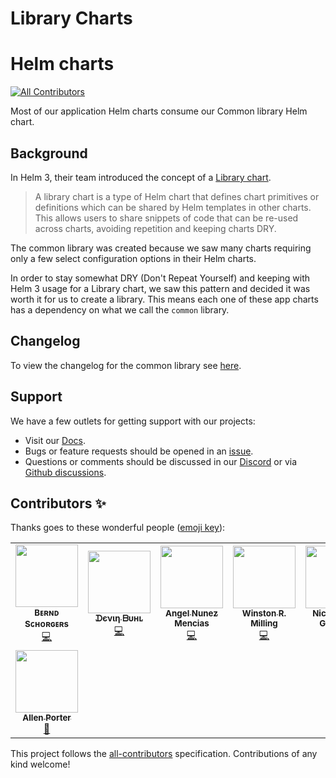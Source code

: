 # Library Charts

# Helm charts
<!-- ALL-CONTRIBUTORS-BADGE:START - Do not remove or modify this section -->
[![All Contributors](https://img.shields.io/badge/all_contributors-8-orange.svg?style=flat-square)](#contributors-)
<!-- ALL-CONTRIBUTORS-BADGE:END -->

Most of our application Helm charts consume our Common library Helm chart.

## Background

In Helm 3, their team introduced the concept of a
[Library chart](https://helm.sh/docs/topics/library_charts/).

> A library chart is a type of Helm chart that defines chart primitives or
  definitions which can be shared by Helm templates in other charts. This
  allows users to share snippets of code that can be re-used across charts,
  avoiding repetition and keeping charts DRY.

The common library was created because we saw many charts requiring only a
few select configuration options in their Helm charts.

In order to stay somewhat DRY (Don't Repeat Yourself) and keeping with Helm 3
usage for a Library chart, we saw this pattern and decided it was worth it for
us to create a library. This means each one of these app charts has a
dependency on what we call the `common` library.

## Changelog

To view the changelog for the common library see
[here](https://github.com/k8s-at-home/library-charts/tree/main/charts/stable/common#changelog).

## Support

We have a few outlets for getting support with our projects:

- Visit our [Docs](https://docs.k8s-at-home.com/).
- Bugs or feature requests should be opened in an [issue](https://github.com/k8s-at-home/library-charts/issues/new/choose).
- Questions or comments should be discussed in our [Discord](https://discord.gg/sTMX7Vh) or via [Github discussions](https://github.com/k8s-at-home/organization/discussions).

## Contributors ✨

Thanks goes to these wonderful people ([emoji key](https://allcontributors.org/docs/en/emoji-key)):

<!-- ALL-CONTRIBUTORS-LIST:START - Do not remove or modify this section -->
<!-- prettier-ignore-start -->
<!-- markdownlint-disable -->
<table>
  <tr>
    <td align="center"><a href="https://github.com/bjw-s"><img src="https://avatars.githubusercontent.com/u/6213398?v=4?s=100" width="100px;" alt=""/><br /><sub><b>Bᴇʀɴᴅ Sᴄʜᴏʀɢᴇʀs</b></sub></a><br /><a href="https://github.com/k8s-at-home/library-charts/commits?author=bjw-s" title="Code">💻</a></td>
    <td align="center"><a href="https://github.com/onedr0p"><img src="https://avatars.githubusercontent.com/u/213795?v=4?s=100" width="100px;" alt=""/><br /><sub><b>ᗪєνιη ᗷυнʟ</b></sub></a><br /><a href="https://github.com/k8s-at-home/library-charts/commits?author=onedr0p" title="Code">💻</a></td>
    <td align="center"><a href="https://github.com/angelnu"><img src="https://avatars.githubusercontent.com/u/4406403?v=4?s=100" width="100px;" alt=""/><br /><sub><b>Angel Nunez Mencias</b></sub></a><br /><a href="https://github.com/k8s-at-home/library-charts/commits?author=angelnu" title="Code">💻</a></td>
    <td align="center"><a href="https://winston.milli.ng/"><img src="https://avatars.githubusercontent.com/u/6162814?v=4?s=100" width="100px;" alt=""/><br /><sub><b>Winston R. Milling</b></sub></a><br /><a href="https://github.com/k8s-at-home/library-charts/commits?author=wrmilling" title="Code">💻</a></td>
    <td align="center"><a href="https://cajun.pro/"><img src="https://avatars.githubusercontent.com/u/15788890?v=4?s=100" width="100px;" alt=""/><br /><sub><b>Nicholas St. Germain</b></sub></a><br /><a href="https://github.com/k8s-at-home/library-charts/commits?author=dirtycajunrice" title="Code">💻</a></td>
    <td align="center"><a href="https://github.com/billtomturner"><img src="https://avatars.githubusercontent.com/u/65121940?v=4?s=100" width="100px;" alt=""/><br /><sub><b>billtomturner</b></sub></a><br /><a href="https://github.com/k8s-at-home/library-charts/commits?author=billtomturner" title="Code">💻</a></td>
    <td align="center"><a href="https://github.com/jr0dd"><img src="https://avatars.githubusercontent.com/u/285797?v=4?s=100" width="100px;" alt=""/><br /><sub><b>jr0dd</b></sub></a><br /><a href="https://github.com/k8s-at-home/library-charts/commits?author=jr0dd" title="Code">💻</a></td>
  </tr>
  <tr>
    <td align="center"><a href="https://github.com/allenporter"><img src="https://avatars.githubusercontent.com/u/6026418?v=4?s=100" width="100px;" alt=""/><br /><sub><b>Allen Porter</b></sub></a><br /><a href="https://github.com/k8s-at-home/library-charts/commits?author=allenporter" title="Documentation">📖</a></td>
  </tr>
</table>

<!-- markdownlint-restore -->
<!-- prettier-ignore-end -->

<!-- ALL-CONTRIBUTORS-LIST:END -->

This project follows the [all-contributors](https://github.com/all-contributors/all-contributors) specification. Contributions of any kind welcome!
